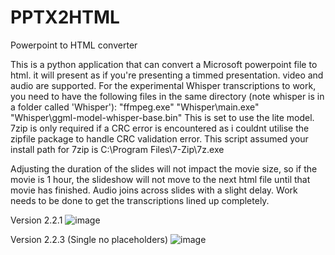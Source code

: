 # PPTX2HTML
Powerpoint to HTML converter

This is a python application that can convert a Microsoft powerpoint file to html. it will present as if you're presenting a timmed presentation. video and audio are supported. 
For the experimental Whisper transcriptions to work, you need to have the following files in the same directory (note whisper is in a folder called 'Whisper'): 
"ffmpeg.exe"
"Whisper\\main.exe"
"Whisper\\ggml-model-whisper-base.bin"
This is set to use the lite model. 
7zip is only required if a CRC error is encountered as i couldnt utilise the zipfile package to handle CRC validation error. This script assumed your install path for 7zip is C:\\Program Files\\7-Zip\\7z.exe

Adjusting the duration of the slides will not impact the movie size, so if the movie is 1 hour, the slideshow will not move to the next html file until that movie has finished. 
Audio joins across slides with a slight delay. 
Work needs to be done to get the transcriptions lined up completely.

Version 2.2.1
![image](https://github.com/user-attachments/assets/2c8232ff-d421-42e9-b0b3-cde563251f24)

Version 2.2.3 (Single no placeholders)
![image](https://github.com/user-attachments/assets/396556b9-839b-435b-ba70-e2406668c1ef)
